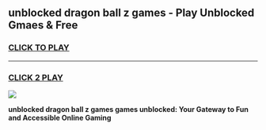 
## unblocked dragon ball z games - Play Unblocked Gmaes & Free
<h3>
<a href="https://news.freeplayer.one?title=unblocked_dragon_ball_z_games&ref=16F">CLICK TO PLAY</a></h3>
<hr>

<h3>
<a href="https://news.freeplayer.one?title=unblocked_dragon_ball_z_games&ref=16F">CLICK 2 PLAY</a>
  
</h3>

<a href="https://news.freeplayer.one?title=unblocked_dragon_ball_z_games&ref=16F/"><img src="https://clearcache.store/games.png"></a>


**unblocked dragon ball z games games unblocked: Your Gateway to Fun and Accessible Online Gaming**
